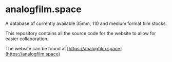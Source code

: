 # analogfilm.space

A database of currently available 35mm, 110 and medium format film stocks.

This repository contains all the source code for the website to allow for easier collaboration.

The website can be found at [https://analogfilm.space](https://analogfilm.space)